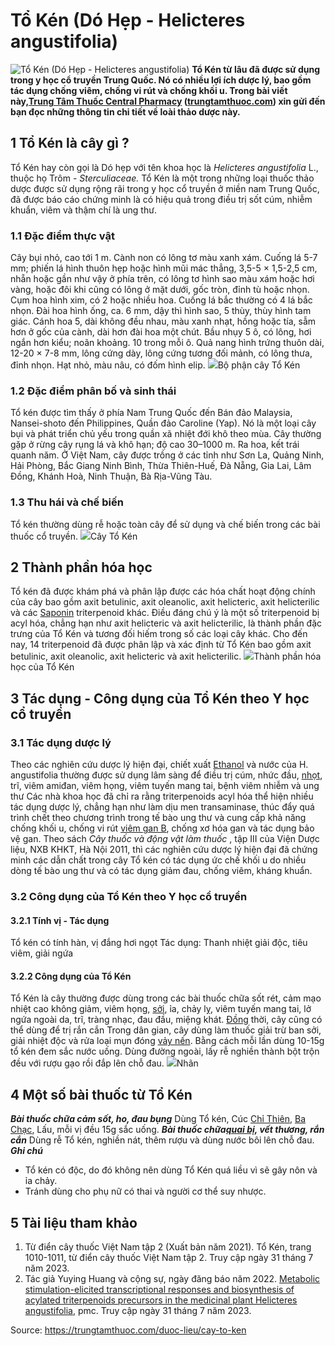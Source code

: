# Tổ Kén (Dó Hẹp - Helicteres angustifolia)

![Tổ Kén \(Dó Hẹp - Helicteres angustifolia\)](https://trungtamthuoc.com/images/others/to-ken-2-3647.jpg)
**Tổ Kén từ lâu đã được sử dụng trong y học cổ truyền Trung Quốc. Nó có nhiều lợi ích dược lý, bao gồm tác dụng chống viêm, chống vi rút và chống khối u. Trong bài viết này,[Trung Tâm Thuốc Central Pharmacy](https://trungtamthuoc.com/ "Trung Tâm Thuốc Central Pharmacy") ([trungtamthuoc.com](https://trungtamthuoc.com/ "trungtamthuoc.com")) xin gửi đến bạn đọc những thông tin chi tiết về loài thảo dược này.**
##  1 Tổ Kén là cây gì ?
Tổ Kén hay còn gọi là Dó hẹp với tên khoa học là _Helicteres angustifolia_ L., thuộc họ Trôm - _Sterculiaceae._
Tổ Kén là một trong những loại thuốc thảo dược được sử dụng rộng rãi trong y học cổ truyền ở miền nam Trung Quốc, đã được báo cáo chứng minh là có hiệu quả trong điều trị sốt cúm, nhiễm khuẩn, viêm và thậm chí là ung thư.
### 1.1 Đặc điểm thực vật
Cây bụi nhỏ, cao tới 1 m. Cành non có lông tơ màu xanh xám. Cuống lá 5-7 mm; phiến lá hình thuôn hẹp hoặc hình mũi mác thẳng, 3,5-5 × 1,5-2,5 cm, nhẵn hoặc gần như vậy ở phía trên, có lông tơ hình sao màu xám hoặc hơi vàng, hoặc đôi khi cũng có lông ở mặt dưới, gốc tròn, đỉnh tù hoặc nhọn. Cụm hoa hình xim, có 2 hoặc nhiều hoa. Cuống lá bắc thường có 4 lá bắc nhọn. Đài hoa hình ống, ca. 6 mm, dậy thì hình sao, 5 thùy, thùy hình tam giác. Cánh hoa 5, dài không đều nhau, màu xanh nhạt, hồng hoặc tía, sẫm hơn ở gốc của cành, dài hơn đài hoa một chút. Bầu nhụy 5 ô, có lông, hơi ngắn hơn kiểu; noãn khoảng. 10 trong mỗi ô. Quả nang hình trứng thuôn dài, 12-20 × 7-8 mm, lông cứng dày, lông cứng tương đối mảnh, có lông thưa, đỉnh nhọn. Hạt nhỏ, màu nâu, có đốm hình elip.
![](https://trungtamthuoc.com/images/item/to-ken-3.jpg)Bộ phận cây Tổ Kén
### 1.2 Đặc điểm phân bố và sinh thái
Tổ kén được tìm thấy ở phía Nam Trung Quốc đến Bán đảo Malaysia, Nansei-shoto đến Philippines, Quần đảo Caroline (Yap). Nó là một loại cây bụi và phát triển chủ yếu trong quần xã nhiệt đới khô theo mùa. Cây thường gặp ở rừng cây rụng lá và khô hạn; độ cao 30–1000 m. Ra hoa, kết trái quanh năm. 
Ở Việt Nam, cây được trồng ở các tỉnh như Sơn La, Quảng Ninh, Hải Phòng, Bắc Giang Ninh Bình, Thừa Thiên-Huế, Đà Nẵng, Gia Lai, Lâm Đồng, Khánh Hoà, Ninh Thuận, Bà Rịa-Vũng Tàu. 
### 1.3 Thu hái và chế biến
Tổ kén thường dùng rễ hoặc toàn cây để sử dụng và chế biến trong các bài thuốc cổ truyền. 
![](https://trungtamthuoc.com/images/item/to-ken-1.jpg)Cây Tổ Kén
##  2 Thành phần hóa học
Tổ kén đã được khám phá và phân lập được các hóa chất hoạt động chính của cây bao gồm axit betulinic, axit oleanolic, axit helicteric, axit helicterilic và các [Saponin](https://trungtamthuoc.com/hoat-chat/saponin "Saponin") triterpenoid khác. Điều đáng chú ý là một số triterpenoid bị acyl hóa, chẳng hạn như axit helicteric và axit helicterilic, là thành phần đặc trưng của Tổ Kén và tương đối hiếm trong số các loại cây khác. 
Cho đến nay, 14 triterpenoid đã được phân lập và xác định từ Tổ Kén bao gồm axit betulinic, axit oleanolic, axit helicteric và axit helicterilic. 
![](https://trungtamthuoc.com/images/item/to-ken-4.jpg)Thành phần hóa học của Tổ Kén
##  3 Tác dụng - Công dụng của Tổ Kén theo Y học cổ truyền
### 3.1 Tác dụng dược lý
Theo các nghiên cứu dược lý hiện đại, chiết xuất [Ethanol](https://trungtamthuoc.com/hoat-chat/ethanol "Ethanol") và nước của H. angustifolia thường được sử dụng lâm sàng để điều trị cúm, nhức đầu, [nhọt](https://trungtamthuoc.com/bai-viet/nhot "nhọt"), trĩ, viêm amiđan, viêm họng, viêm tuyến mang tai, bệnh viêm nhiễm và ung thư 
Các nhà khoa học đã chỉ ra rằng triterpenoids acyl hóa thể hiện nhiều tác dụng dược lý, chẳng hạn như làm dịu men transaminase, thúc đẩy quá trình chết theo chương trình trong tế bào ung thư và cung cấp khả năng chống khối u, chống vi rút [viêm gan B](https://trungtamthuoc.com/bai-viet/viem-gan-vi-rut-b "viêm gan B"), chống xơ hóa gan và tác dụng bảo vệ gan.
Theo sách _Cây thuốc và động vật làm thuốc_ , tập III của Viện Dược liệu, NXB KHKT, Hà Nội 2011, thì các nghiên cứu dược lý hiện đại đã chứng minh các dẫn chất trong cây Tổ kén có tác dụng ức chế khối u do nhiều dòng tế bào ung thư và có tác dụng giảm đau, chống viêm, kháng khuẩn.
### 3.2 Công dụng của Tổ Kén theo Y học cổ truyền
#### 3.2.1 Tính vị - Tác dụng
Tổ kén có tính hàn, vị đắng hơi ngọt
Tác dụng: Thanh nhiệt giải độc, tiêu viêm, giải ngứa
#### 3.2.2 Công dụng của Tổ Kén 
Tổ Kén là cây thường được dùng trong các bài thuốc chữa sốt rét, cảm mạo nhiệt cao không giảm, viêm họng, [sởi](https://trungtamthuoc.com/bai-viet/benh-soi "sởi"), ỉa, chảy lỵ, viêm tuyến mang tai, lở ngứa ngoài da, trĩ, tràng nhạc, đau đầu, miệng khát. [Đồng](https://trungtamthuoc.com/hoat-chat/dong "Đồng") thời, cây cũng có thể dùng để trị rắn cắn
Trong dân gian, cây dùng làm thuốc giải trừ ban sởi, giải nhiệt độc và rửa loại mụn đóng [vảy nến](https://trungtamthuoc.com/bai-viet/benh-vay-nen "vảy nến").
Bằng cách mỗi lần dùng 10-15g tổ kén đem sắc nước uống. Dùng đường ngoài, lấy rễ nghiền thành bột trộn đều với rượu gạo rồi đắp lên chỗ đau.
![](https://trungtamthuoc.com/images/item/to-ken-5.jpg)Nhãn
##  4 Một số bài thuốc từ Tổ Kén
_**Bài thuốc chữa cảm sốt, ho, đau bụng**_
Dùng Tổ kén, Cúc [Chỉ Thiên](https://trungtamthuoc.com/duoc-lieu/chi-thien "Chỉ Thiên"), [Ba Chạc](https://trungtamthuoc.com/duoc-lieu/ba-chac "Ba Chạc"), Lấu, mỗi vị đều 15g sắc uống.
_**Bài thuốc chữa[quai bị](https://trungtamthuoc.com/bai-viet/benh-quai-bi "quai bị"), vết thương, rắn cắn**_
Dùng rễ Tổ kén, nghiền nát, thêm rượu và dùng nước bôi lên chỗ đau.
_**Ghi chú**_
  * Tổ kén có độc, do đó không nên dùng Tổ Kén quá liều vì sẽ gây nôn và ỉa chảy. 
  * Tránh dùng cho phụ nữ có thai và người cơ thể suy nhược.


##  5 Tài liệu tham khảo
  1. Từ điển cây thuốc Việt Nam tập 2 (Xuất bản năm 2021). Tổ Kén, trang 1010-1011, từ điển cây thuốc Việt Nam tập 2. Truy cập ngày 31 tháng 7 năm 2023.
  2. Tác giả Yuying Huang và cộng sự, ngày đăng báo năm 2022. [Metabolic stimulation-elicited transcriptional responses and biosynthesis of acylated triterpenoids precursors in the medicinal plant Helicteres angustifolia](https://www.ncbi.nlm.nih.gov/pmc/articles/PMC8876399/), pmc. Truy cập ngày 31 tháng 7 năm 2023.




Source: https://trungtamthuoc.com/duoc-lieu/cay-to-ken